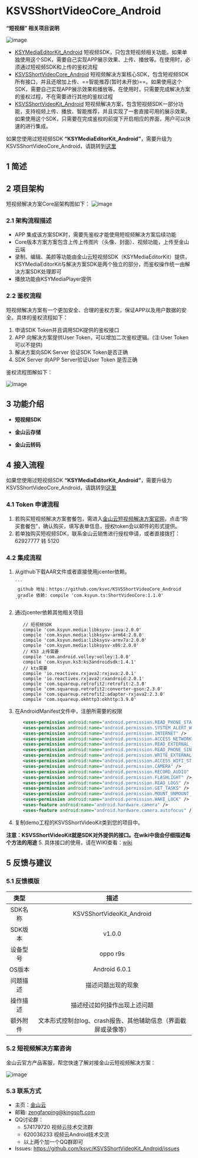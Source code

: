 # KSVSShortVideoCore_Android
**“短视频” 相关项目说明**

 ![image](https://raw.githubusercontent.com/wiki/ksvc/KSVSShortVideoKit_Android/images/shortvideo_api.png)
 
 * [KSYMediaEditorKit_Android](https://github.com/ksvc/KSYMediaEditorKit_Android) 短视频SDK，只包含短视频相关功能。如果单独使用这个SDK，需要自己实现APP展示效果、上传、播放等。在使用时，必须通过短视频SDK和上传的鉴权流程
 * [KSVSShortVideoCore_Android](https://github.com/ksvc/KSVSShortVideoCore_Android) 短视频解决方案核心SDK，包含短视频SDK所有接口，并且还增加上传、==智能推荐(暂时未开放)==。如果使用这个SDK，需要自己实现APP展示效果和播放等。在使用时，只需要完成解决方案的鉴权过程，不在需要进行其他的鉴权过程
 * [KSVSShortVideoKit_Android](https://github.com/ksvc/KSVSShortVideoKit_Android) 短视频解决方案，包含短视频SDK一部分功能，支持视频上传、播放、智能推荐，并且实现了一套直接可用的展示效果。如果使用这个SDK，只需要在完成鉴权的前提下开启相应的界面，用户可以快速的进行集成。
 
 如果您使用过短视频SDK **“KSYMediaEditorKit_Android”**，需要升级为KSVSShortVideoCore_Android，请跳转到[这里](http://note.youdao.com/noteshare?id=9ebb87ebf33faa67419348f1f801fe62)
 
## 1 简述
## 2 项目架构
短视频解决方案Core层架构图如下：
![image](https://raw.githubusercontent.com/wiki/ksvc/KSVSShortVideoKit_iOS/svApiStructure.png)

### 2.1 架构流程描述
* APP 集成该方案SDK时，需要先鉴权才能使用短视频解决方案后续功能
* Core版本方案方案包含上传上传图片（头像、封面）、视频功能，上传至金山云端
* 录制、编辑、美颜等功能由金山云短视频SDK（KSYMediaEditorKit）提供，KSYMediaEditorKit与解决方案SDK是两个独立的部分，而鉴权操作统一由解决方案SDK处理即可
* 播放功能由KSYMediaPlayer提供
### 2.2 鉴权流程
短视频解决方案有一个更加安全、合理的鉴权方案，保证APP以及用户数据的安全。具体的鉴权流程如下：
   1. 申请SDK Token并且调用SDK提供的鉴权接口
   2. APP 向解决方案提供User Token，可以增加二次鉴权逻辑。(注:User Token 可以不提供)
   3. 解决方案向SDK Server 验证SDK Token是否正确
   4. SDK Server 向APP Server验证User Token 是否正确

   鉴权流程图解如下：

  ![image](https://raw.githubusercontent.com/wiki/ksvc/KSVSShortVideoKit_Android/images/auth.png)
## 3 功能介绍
* **短视频SDK**

* **金山云存储**

* **金山云转码**
## 4 接入流程
 如果您使用过短视频SDK **“KSYMediaEditorKit_Android”**，需要升级为KSVSShortVideoCore_Android，请跳转到[这里](http://note.youdao.com/noteshare?id=9ebb87ebf33faa67419348f1f801fe62)
### 4.1 Token 申请流程
 1. 若购买短视频解决方案套餐包，需进入[金山云短视频解决方案官网](https://www.ksyun.com/post/solution/KSVS)，点击“购买套餐包”，确认购买，填写表单信息，授权token会以邮件的形式提供。
   2. 若单独购买短视频SDK，联系金山云销售进行授权申请，或者直接拨打：62927777 转 5120

### 4.2 集成流程
 1. 从github下载AAR文件或者直接使用jcenter依赖。
   
        ```
         github 地址：https://github.com/ksvc/KSVSShortVideoCore_Android
         gradle 依赖: compile 'com.ksyun.ts:ShortVideoCore:1.1.0'
        ```
        
 1. 通过jcenter依赖其他相关项目

     ```
        // 短视频SDK
        compile 'com.ksyun.media:libksysv-java:2.0.0'
        compile 'com.ksyun.media:libksysv-arm64:2.0.0'
        compile 'com.ksyun.media:libksysv-armv7a:2.0.0'
        compile 'com.ksyun.media:libksysv-x86:2.0.0'
        // KS3 上传需要
        compile 'com.android.volley:volley:1.0.0'
        compile 'com.ksyun.ks3:ks3androidsdk:1.4.1'
        // kts需要
        compile 'io.reactivex.rxjava2:rxjava:2.0.1'
        compile 'io.reactivex.rxjava2:rxandroid:2.0.1'
        compile 'com.squareup.retrofit2:retrofit:2.3.0'
        compile 'com.squareup.retrofit2:converter-gson:2.3.0'
        compile 'com.squareup.retrofit2:adapter-rxjava2:2.3.0'
        compile 'com.squareup.okhttp3:okhttp:3.9.0'
    ```

 1. 在AndroidManifest文件中，注册所需要的权限

      ```xml
         <uses-permission android:name="android.permission.READ_PHONE_STATE" />
         <uses-permission android:name="android.permission.SYSTEM_ALERT_WINDOW" />
         <uses-permission android:name="android.permission.INTERNET" />
         <uses-permission android:name="android.permission.ACCESS_NETWORK_STATE" />
         <uses-permission android:name="android.permission.READ_EXTERNAL_STORAGE" />
         <uses-permission android:name="android.permission.READ_PHONE_SINTERNETWIFI_STATE" />
         <uses-permission android:name="android.permission.WRITE_EXTERNAL_STORAGE" />
         <uses-permission android:name="android.permission.ACCESS_WIFI_STATE" />
         <uses-permission android:name="android.permission.CAMERA" />
         <uses-permission android:name="android.permission.RECORD_AUDIO" />
         <uses-permission android:name="android.permission.FLASHLIGHT" />
         <uses-permission android:name="android.permission.READ_LOGS" />
         <uses-permission android:name="android.permission.GET_TASKS" />
         <uses-permission android:name="android.permission.MOUNT_UNMOUNT_FILESYSTEMS" />
         <uses-permission android:name="android.permission.WAKE_LOCK" />
         <uses-feature android:name="android.hardware.camera" />
         <uses-feature android:name="android.hardware.camera.autofocus" />
      ```
  4. 复制demo工程的KSVSShortVideoKit类到您的项目中。
  
   **注意：KSVSShortVideoKit就是SDK对外提供的接口。在wiki中我会仔细描述每个方法的用途**
  5. 具体接口的使用，请在WIKI查看：[wiki](https://github.com/ksvc/KSVSShortVideoCore_Android/wiki)
## 5 反馈与建议
### 5.1 反馈模版
|类型|描述|
|:--:|:--:|
|SDK名称	|KSVSShortVideoKit_Android|
|SDK版本	|v1.0.0|
|设备型号	|oppo r9s|
|OS版本	|Android 6.0.1|
|问题描述	|描述问题出现的现象|
|操作描述	|描述经过如何操作出现上述问题|
|额外附件|文本形式控制台log、crash报告、其他辅助信息（界面截屏或录像等）|
### 5.2 短视频解决方案咨询
金山云官方产品客服，帮您快速了解对接金山云短视频解决方案：

 ![image](https://raw.githubusercontent.com/wiki/ksvc/KSVSShortVideoKit_Android/images/wechat.png)
### 5.3 联系方式
  * 主页：[金山云](http://www.ksyun.com/)
  * 邮箱: zengfanping@kingsoft.com
  * QQ讨论群：
    * 574179720 视频云技术交流群
    * 620036233 视频云Android技术交流
    * 以上两个加一个QQ群即可
  * Issues: https://github.com/ksvc/KSVSShortVideoKit_Android/issues
